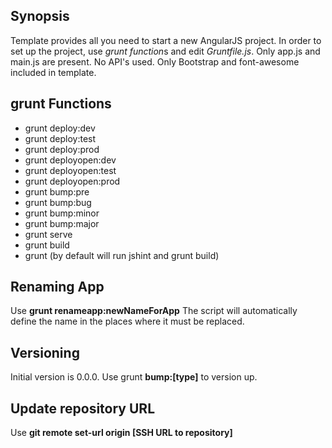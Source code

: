 ## Synopsis

Template provides all you need to start a new AngularJS project. In order to set up the project, use *grunt function*s and edit *Gruntfile.js*. Only app.js and main.js are present. No API's used. Only Bootstrap and font-awesome included in template.

## grunt Functions

* grunt deploy:dev
* grunt deploy:test
* grunt deploy:prod
* grunt deployopen:dev
* grunt deployopen:test
* grunt deployopen:prod
* grunt bump:pre
* grunt bump:bug
* grunt bump:minor
* grunt bump:major
* grunt serve
* grunt build
* grunt (by default will run jshint and grunt build)

## Renaming App

Use **grunt renameapp:newNameForApp**
The script will automatically define the name in the places where it must be replaced.

## Versioning

Initial version is 0.0.0. Use grunt **bump:[type]** to version up.

## Update repository URL

Use **git remote set-url origin [SSH URL to repository]**